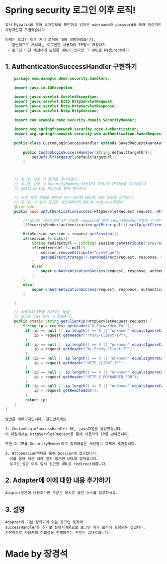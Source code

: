 # Spring security 로그인 이후 로직!

	앞서 Mybatis를 통해 유저정보를 확인하고 넘어온 username과 password를 통해 정상적인 사용자인지 구별했습니다.
	
	이제는 로그인 이후 처리 로직에 대해 설명하겠습니다.
	 - 일반적으로 처리하는 로그인한 사용자의 IP정보 저장하기
	 - 로그인 이전 세션내에 요청한 URL이 있다면 그 URL로 Redirect하기

## 1. AuthenticationSuccessHandler 구현하기
```java
	package com.example.demo.security.handlers;
	
	import java.io.IOException;
	
	import javax.servlet.ServletException;
	import javax.servlet.http.HttpServletRequest;
	import javax.servlet.http.HttpServletResponse;
	import javax.servlet.http.HttpSession;
	
	import com.example.demo.security.domain.SecurityMember;
	
	import org.springframework.security.core.Authentication;
	import org.springframework.security.web.authentication.SavedRequestAwareAuthenticationSuccessHandler;
	
	public class CustomLoginSuccessHandler extends SavedRequestAwareAuthenticationSuccessHandler{
	
	    public CustomLoginSuccessHandler(String defaultTargetUrl){
	        setDefaultTargetUrl(defaultTargetUrl);
	    }



    // 로그인 성공 시 동작을 정의해준다.
    // 로그인 성공 시 SecurityMember(세션정보 객체)에 IP정보를 추가해준다.
    // getClientIp 메소드를 통해 받아온다.

    // 또한 세션 정보를 받아와 앞서 접근한 URL에 대한 정보를 받아온다.
    // 로그인 시 앞서 접근한 세션내에서의 URL에 redirect해준다.
    @Override
    public void onAuthenticationSuccess(HttpServletRequest request, HttpServletResponse response,Authentication authentication) throws ServletException,IOException{

        // 로그인 성공시점에 IP 정보를 request를 통해 SecureMember객체에 추가한다.
        ((SecurityMember)authentication.getPrincipal()).setIp(getClientIp(request));

        HttpSession session = request.getSession();
        if(session != null){
            String redirectUrl = (String) session.getAttribute("prevPage");
            if(redirectUrl != null){
                session.removeAttribute("prevPage");
                getRedirectStrategy().sendRedirect(request, response, redirectUrl);
            }
            else{
                super.onAuthenticationSuccess(request, response, authentication);
            }
        }
        else{
            super.onAuthenticationSuccess(request, response, authentication);
        }

    }

    // 사용자의 IP를 가져오는 방법
    // 로그인 성공 동작 시 호출된다.
    public static String getClientIp(HttpServletRequest request) {
        String ip = request.getHeader("X-Forwarded-For");
         if (ip == null || ip.length() == 0 || "unknown".equalsIgnoreCase(ip)) {
             ip = request.getHeader("Proxy-Client-IP");
         }
         if (ip == null || ip.length() == 0 || "unknown".equalsIgnoreCase(ip)) {
             ip = request.getHeader("WL-Proxy-Client-IP");
         }
         if (ip == null || ip.length() == 0 || "unknown".equalsIgnoreCase(ip)) {
             ip = request.getHeader("HTTP_CLIENT_IP");
         }
         if (ip == null || ip.length() == 0 || "unknown".equalsIgnoreCase(ip)) {
             ip = request.getHeader("HTTP_X_FORWARDED_FOR");
         }
         if (ip == null || ip.length() == 0 || "unknown".equalsIgnoreCase(ip)) {
             ip = request.getRemoteAddr();
         }
         return ip;
    }
}
```


	방법은 여러가지입니다. 참고만하세요
	
	1. CustomLoginSuccessHandler 라는 java파일을 생성했습니다.
	이 파일에서는 HttpServletRequest를 통해 사용자의 IP를 받아옵니다.
	
	또한 이 IP를 SecurityMember라고 정의해놓은 세션정보 객체에 추가합니다.
	
	2. HttpSession객체를 통해 Session에 접근합니다.
	  이를 통해 세션 내에 앞서 접근한 URL을 받아옵니다.
	  로그인 성공 이후 앞서 접근한 URL로 redirect해줍니다.


## 2. Adapter에 이에 대한 내용 추가하기
	Adapter부분에 내용추가한 부분은 예시로 올린 소스를 참고하세요.

## 3. 설명
	Adapter에 기본 정의되어 있는 로그인 로직에
	successHandler를 추가로 실행시켜줌으로 로그인 이후 로직이 실행되는 것입니다.
	기본적으로 사용자의 적합성을 판별해주는 부분은 그대로입니다.


# Made by 장경석
